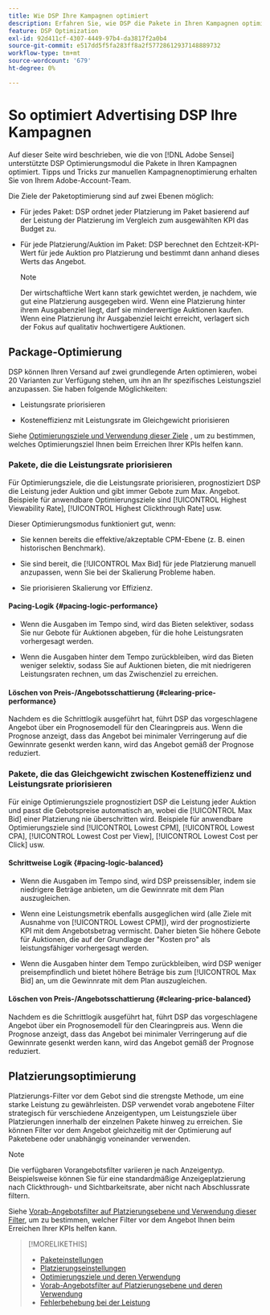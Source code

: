 ```yaml
---
title: Wie DSP Ihre Kampagnen optimiert
description: Erfahren Sie, wie DSP die Pakete in Ihren Kampagnen optimiert.
feature: DSP Optimization
exl-id: 92d411cf-4307-4449-97b4-da3817f2a0b4
source-git-commit: e517dd5f5fa283ff8a2f57728612937148889732
workflow-type: tm+mt
source-wordcount: '679'
ht-degree: 0%

---
```


# So optimiert Advertising DSP Ihre Kampagnen

Auf dieser Seite wird beschrieben, wie die von [!DNL Adobe Sensei] unterstützte DSP Optimierungsmodul die Pakete in Ihren Kampagnen optimiert. Tipps und Tricks zur manuellen Kampagnenoptimierung erhalten Sie von Ihrem Adobe-Account-Team. <!-- add link to trading playbook if we add it to help -->

Die Ziele der Paketoptimierung sind auf zwei Ebenen möglich:

* Für jedes Paket: DSP ordnet jeder Platzierung im Paket basierend auf der Leistung der Platzierung im Vergleich zum ausgewählten KPI das Budget zu.

* Für jede Platzierung/Auktion im Paket: DSP berechnet den Echtzeit-KPI-Wert für jede Auktion pro Platzierung und bestimmt dann anhand dieses Werts das Angebot.

  >[!NOTE]
  >
  >Der wirtschaftliche Wert kann stark gewichtet werden, je nachdem, wie gut eine Platzierung ausgegeben wird. Wenn eine Platzierung hinter ihrem Ausgabenziel liegt, darf sie minderwertige Auktionen kaufen. Wenn eine Platzierung ihr Ausgabenziel leicht erreicht, verlagert sich der Fokus auf qualitativ hochwertigere Auktionen.

## Package-Optimierung

DSP können Ihren Versand auf zwei grundlegende Arten optimieren, wobei 20 Varianten zur Verfügung stehen, um ihn an Ihr spezifisches Leistungsziel anzupassen. Sie haben folgende Möglichkeiten:

* Leistungsrate priorisieren

* Kosteneffizienz mit Leistungsrate im Gleichgewicht priorisieren

Siehe [Optimierungsziele und Verwendung dieser Ziele](optimization-goals.md) , um zu bestimmen, welches Optimierungsziel Ihnen beim Erreichen Ihrer KPIs helfen kann.

### Pakete, die die Leistungsrate priorisieren

Für Optimierungsziele, die die Leistungsrate priorisieren, prognostiziert DSP die Leistung jeder Auktion und gibt immer Gebote zum Max. Angebot. Beispiele für anwendbare Optimierungsziele sind [!UICONTROL Highest Viewability Rate], [!UICONTROL Highest Clickthrough Rate] usw.

Dieser Optimierungsmodus funktioniert gut, wenn:

* Sie kennen bereits die effektive/akzeptable CPM-Ebene (z. B. einen historischen Benchmark).

* Sie sind bereit, die [!UICONTROL Max Bid] für jede Platzierung manuell anzupassen, wenn Sie bei der Skalierung Probleme haben.

* Sie priorisieren Skalierung vor Effizienz.

#### Pacing-Logik {#pacing-logic-performance}

* Wenn die Ausgaben im Tempo sind, wird das Bieten selektiver, sodass Sie nur Gebote für Auktionen abgeben, für die hohe Leistungsraten vorhergesagt werden.

* Wenn die Ausgaben hinter dem Tempo zurückbleiben, wird das Bieten weniger selektiv, sodass Sie auf Auktionen bieten, die mit niedrigeren Leistungsraten rechnen, um das Zwischenziel zu erreichen.

#### Löschen von Preis-/Angebotsschattierung {#clearing-price-performance}

Nachdem es die Schrittlogik ausgeführt hat, führt DSP das vorgeschlagene Angebot über ein Prognosemodell für den Clearingpreis aus. Wenn die Prognose anzeigt, dass das Angebot bei minimaler Verringerung auf die Gewinnrate gesenkt werden kann, wird das Angebot gemäß der Prognose reduziert.

### Pakete, die das Gleichgewicht zwischen Kosteneffizienz und Leistungsrate priorisieren

Für einige Optimierungsziele prognostiziert DSP die Leistung jeder Auktion und passt die Gebotspreise automatisch an, wobei die [!UICONTROL Max Bid] einer Platzierung nie überschritten wird. Beispiele für anwendbare Optimierungsziele sind [!UICONTROL Lowest CPM], [!UICONTROL Lowest CPA], [!UICONTROL Lowest Cost per View], [!UICONTROL Lowest Cost per Click] usw.

#### Schrittweise Logik {#pacing-logic-balanced}

* Wenn die Ausgaben im Tempo sind, wird DSP preissensibler, indem sie niedrigere Beträge anbieten, um die Gewinnrate mit dem Plan auszugleichen.

* Wenn eine Leistungsmetrik ebenfalls ausgeglichen wird (alle Ziele mit Ausnahme von [!UICONTROL Lowest CPM]), wird der prognostizierte KPI mit dem Angebotsbetrag vermischt. Daher bieten Sie höhere Gebote für Auktionen, die auf der Grundlage der &quot;Kosten pro&quot; als leistungsfähiger vorhergesagt werden.

* Wenn die Ausgaben hinter dem Tempo zurückbleiben, wird DSP weniger preisempfindlich und bietet höhere Beträge bis zum [!UICONTROL Max Bid] an, um die Gewinnrate mit dem Plan auszugleichen.

#### Löschen von Preis-/Angebotsschattierung {#clearing-price-balanced}

Nachdem es die Schrittlogik ausgeführt hat, führt DSP das vorgeschlagene Angebot über ein Prognosemodell für den Clearingpreis aus. Wenn die Prognose anzeigt, dass das Angebot bei minimaler Verringerung auf die Gewinnrate gesenkt werden kann, wird das Angebot gemäß der Prognose reduziert.

## Platzierungsoptimierung

Platzierungs-Filter vor dem Gebot sind die strengste Methode, um eine starke Leistung zu gewährleisten. DSP verwendet vorab angebotene Filter strategisch für verschiedene Anzeigentypen, um Leistungsziele über Platzierungen innerhalb der einzelnen Pakete hinweg zu erreichen. Sie können Filter vor dem Angebot gleichzeitig mit der Optimierung auf Paketebene oder unabhängig voneinander verwenden.

>[!NOTE]
>
>Die verfügbaren Vorangebotsfilter variieren je nach Anzeigentyp. Beispielsweise können Sie für eine standardmäßige Anzeigeplatzierung nach Clickthrough- und Sichtbarkeitsrate, aber nicht nach Abschlussrate filtern.

Siehe [Vorab-Angebotsfilter auf Platzierungsebene und Verwendung dieser Filter](optimization-pre-bid-filters.md), um zu bestimmen, welcher Filter vor dem Angebot Ihnen beim Erreichen Ihrer KPIs helfen kann.

>[!MORELIKETHIS]
>
>* [Paketeinstellungen](/help/dsp/campaign-management/packages/package-settings.md)
>* [Platzierungseinstellungen](/help/dsp/campaign-management/placements/placement-settings.md)
>* [Optimierungsziele und deren Verwendung](optimization-goals.md)
>* [Vorab-Angebotsfilter auf Platzierungsebene und deren Verwendung](optimization-pre-bid-filters.md)
>* [Fehlerbehebung bei der Leistung](/help/dsp/optimization/troubleshooting-performance.md)
